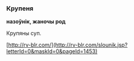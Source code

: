 ### Крупеня
**назоўнік, жаночы род**

Крупяны суп.

<a rel="author">[http://rv-blr.com/](http://rv-blr.com/slounik.jsp?letterId=0&maskId=0&pageId=1453)</a>
